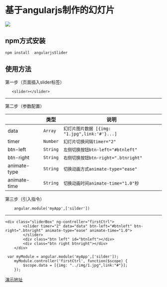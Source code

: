 
基于angularjs制作的幻灯片
===================

[![](https://camo.githubusercontent.com/b53d32c2c22bbb8d248b357475da75aa6f5e759a/687474703a2f2f73616e64626f782e72756e6a732e636e2f75706c6f6164732f72732f32392f6777677a7532627a2f58472e6a7067)](http://sandbox.runjs.cn/show/qzpjkit5)

npm方式安装
-------------
```
npm install  angularjsSlider
```
使用方法
-------------
 <i class="icon-pencil"></i>第一步（页面插入slider标签）
```
   <slider></slider>
```
----------
 <i class="icon-pencil"></i>第二步（参数配置）

|                  | 类型             | 说明              |
 ----------------- | ---------------------------- | ------------------
| data      | `Array`     |    `幻灯片图片数据 [{img: "1.jpg",link:'#'}...]` |
| timer      | `Number`     |    `幻灯片切换间隔timer="2"` |
| btn-left   | `String`     |  `左侧切换按钮btn-left="#btnleft" ` |
|  btn-right  | `String` |`右侧切换按钮btn-right=".btnright"`  |
| animate-type | `String`|`切换动画方式animate-type="ease"`|
|animate-time | `String`| `切换动画时间animate-time="1.0"秒`|


 <i class="icon-pencil"></i>第三步（引入指令）
```
    angular.module('myApp',['silder'])
```
----------

```
<div class="sliderBox" ng-controller="firstCtrl">
        <slider timer="2" data="data" btn-left="#btnleft" btn-right=".btnright" animate-type="ease" animate-time="1.0">
        </slider>
        <div class="btn left" id="btnleft"></div>
        <div class="btn right btnright"></div>
    </div>
```
```
 var myModule = angular.module('myApp',['silder']);
    myModule.controller('firstCtrl', function($scope) {
        $scope.data = [{img: "../img/1.jpg",link:"#"}];
    });
```

[演示地址](http://sandbox.runjs.cn/show/qzpjkit5)

